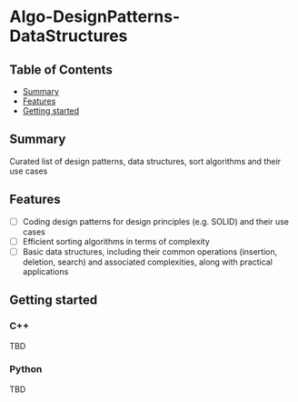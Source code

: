 # Algo-DesignPatterns-DataStructures

## Table of Contents

+ [Summary](#summary)
+ [Features](#features)
+ [Getting started](#getting-started)

## Summary

Curated list of design patterns, data structures, sort algorithms and their use cases

## Features

- [ ] Coding design patterns for design principles (e.g. SOLID) and their use cases
- [ ] Efficient sorting algorithms in terms of complexity 
- [ ] Basic data structures, including their common operations (insertion, deletion, search) and associated complexities, along with practical applications

## Getting started

### C++

TBD

### Python

TBD